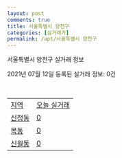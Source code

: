 ```yaml
---
layout: post
comments: true
title: 서울특별시 양천구
categories: [실거래가]
permalink: /apt/서울특별시 양천구
---
```


서울특별시 양천구 실거래 정보

2021년 07월 12일 등록된 실거래 정보: 0건

<script type="text/javascript">
  google.charts.load('current', {'packages':['corechart']});
  google.charts.setOnLoadCallback(drawChart);

  function drawChart() {
    var data = google.visualization.arrayToDataTable([['거래일', '매매', '전월세', '전매'], ['20-07', 244, 631, 3], ['20-08', 205, 736, 3], ['20-09', 163, 662, 2], ['20-10', 187, 879, 1], ['20-11', 249, 779, 3], ['20-12', 333, 849, 1], ['21-01', 315, 719, 0], ['21-02', 170, 654, 0], ['21-03', 166, 616, 0], ['21-04', 200, 727, 0], ['21-05', 190, 608, 2], ['21-06', 118, 517, 0], ['21-07', 2, 109, 0]]);

    var options = {
      title: '최근 1년간 유형별 거래량 추이',
      legend: { position: 'bottom' }
    };

    var chart = new google.visualization.LineChart(document.getElementById('columnchart_material'));
    chart.draw(data, (options));
  }
</script>

<div id="columnchart_material" style="width: 95%; margin-left: -35px"></div>
<br>
<table class="sortable">
  <tr>
    <td><a href="#">지역</a></td>
    <td><a href="#">오늘 실거래</a></td>
  </tr>

  
  <tr class="item">
    <td><a href="서울특별시 양천구 신정동">신정동</a></td>
    <td><a href="서울특별시 양천구 신정동">0</a></td>
  </tr>
    

  <tr class="item">
    <td><a href="서울특별시 양천구 목동">목동</a></td>
    <td><a href="서울특별시 양천구 목동">0</a></td>
  </tr>
    

  <tr class="item">
    <td><a href="서울특별시 양천구 신월동">신월동</a></td>
    <td><a href="서울특별시 양천구 신월동">0</a></td>
  </tr>
    


</table>


    